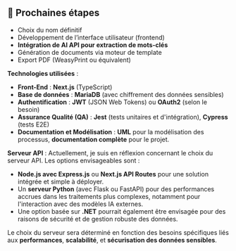 
## 🚀 Prochaines étapes

- Choix du nom définitif
- Développement de l’interface utilisateur (frontend)
- **Intégration de AI API pour extraction de mots-clés**
- Génération de documents via moteur de template
- Export PDF (WeasyPrint ou équivalent)



**Technologies utilisées** :

* **Front-End** : **Next.js** (TypeScript)
* **Base de données** : **MariaDB** (avec chiffrement des données sensibles)
* **Authentification** : **JWT** (JSON Web Tokens) ou **OAuth2** (selon le besoin)
* **Assurance Qualité (QA)** : **Jest** (tests unitaires et d'intégration), **Cypress** (tests E2E)
* **Documentation et Modélisation** : **UML** pour la modélisation des processus, **documentation complète** pour le projet.

**Serveur API** :
Actuellement, je suis en réflexion concernant le choix du serveur API. Les options envisageables sont :

* **Node.js avec Express.js** ou **Next.js API Routes** pour une solution intégrée et simple à déployer.
* Un **serveur Python** (avec Flask ou FastAPI) pour des performances accrues dans les traitements plus complexes, notamment pour l'interaction avec des modèles IA externes.
* Une option basée sur **.NET** pourrait également être envisagée pour des raisons de sécurité et de gestion robuste des données.

Le choix du serveur sera déterminé en fonction des besoins spécifiques liés aux **performances**, **scalabilité**, et **sécurisation des données sensibles**.
